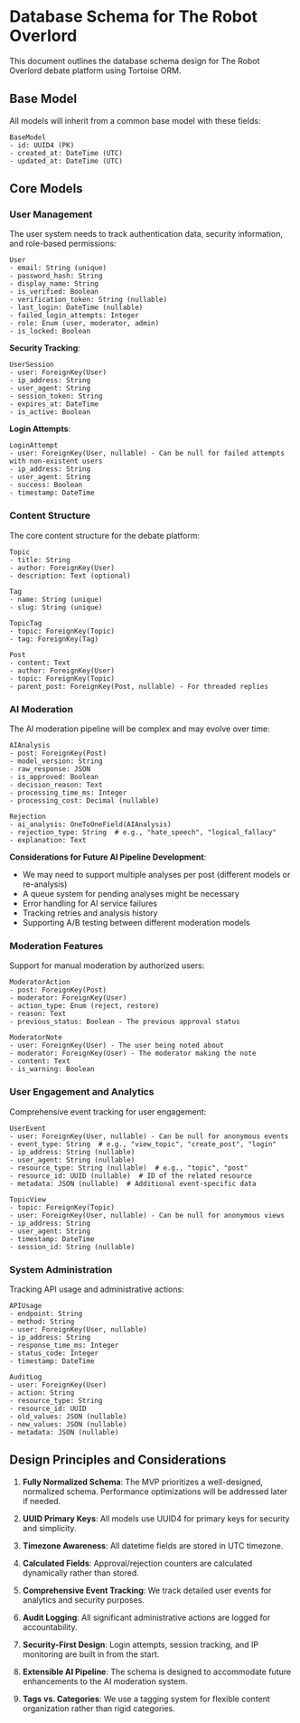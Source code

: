 # Database Schema for The Robot Overlord

This document outlines the database schema design for The Robot Overlord debate platform using Tortoise ORM.

## Base Model

All models will inherit from a common base model with these fields:

```
BaseModel
- id: UUID4 (PK)
- created_at: DateTime (UTC)
- updated_at: DateTime (UTC)
```

## Core Models

### User Management

The user system needs to track authentication data, security information, and role-based permissions:

```
User
- email: String (unique)
- password_hash: String
- display_name: String
- is_verified: Boolean
- verification_token: String (nullable)
- last_login: DateTime (nullable)
- failed_login_attempts: Integer
- role: Enum (user, moderator, admin)
- is_locked: Boolean
```

**Security Tracking**:
```
UserSession
- user: ForeignKey(User)
- ip_address: String
- user_agent: String
- session_token: String
- expires_at: DateTime
- is_active: Boolean
```

**Login Attempts**:
```
LoginAttempt
- user: ForeignKey(User, nullable) - Can be null for failed attempts with non-existent users
- ip_address: String
- user_agent: String
- success: Boolean
- timestamp: DateTime
```

### Content Structure

The core content structure for the debate platform:

```
Topic
- title: String
- author: ForeignKey(User)
- description: Text (optional)
```

```
Tag
- name: String (unique)
- slug: String (unique)
```

```
TopicTag
- topic: ForeignKey(Topic)
- tag: ForeignKey(Tag)
```

```
Post
- content: Text
- author: ForeignKey(User)
- topic: ForeignKey(Topic)
- parent_post: ForeignKey(Post, nullable) - For threaded replies
```

### AI Moderation

The AI moderation pipeline will be complex and may evolve over time:

```
AIAnalysis
- post: ForeignKey(Post)
- model_version: String
- raw_response: JSON
- is_approved: Boolean
- decision_reason: Text
- processing_time_ms: Integer
- processing_cost: Decimal (nullable)
```

```
Rejection
- ai_analysis: OneToOneField(AIAnalysis)
- rejection_type: String  # e.g., "hate_speech", "logical_fallacy"
- explanation: Text
```

**Considerations for Future AI Pipeline Development**:
- We may need to support multiple analyses per post (different models or re-analysis)
- A queue system for pending analyses might be necessary
- Error handling for AI service failures
- Tracking retries and analysis history
- Supporting A/B testing between different moderation models

### Moderation Features

Support for manual moderation by authorized users:

```
ModeratorAction
- post: ForeignKey(Post)
- moderator: ForeignKey(User)
- action_type: Enum (reject, restore)
- reason: Text
- previous_status: Boolean - The previous approval status
```

```
ModeratorNote
- user: ForeignKey(User) - The user being noted about
- moderator: ForeignKey(User) - The moderator making the note
- content: Text
- is_warning: Boolean
```

### User Engagement and Analytics

Comprehensive event tracking for user engagement:

```
UserEvent
- user: ForeignKey(User, nullable) - Can be null for anonymous events
- event_type: String  # e.g., "view_topic", "create_post", "login"
- ip_address: String (nullable)
- user_agent: String (nullable)
- resource_type: String (nullable)  # e.g., "topic", "post"
- resource_id: UUID (nullable)  # ID of the related resource
- metadata: JSON (nullable)  # Additional event-specific data
```

```
TopicView
- topic: ForeignKey(Topic)
- user: ForeignKey(User, nullable) - Can be null for anonymous views
- ip_address: String
- user_agent: String
- timestamp: DateTime
- session_id: String (nullable)
```

### System Administration

Tracking API usage and administrative actions:

```
APIUsage
- endpoint: String
- method: String
- user: ForeignKey(User, nullable)
- ip_address: String
- response_time_ms: Integer
- status_code: Integer
- timestamp: DateTime
```

```
AuditLog
- user: ForeignKey(User)
- action: String
- resource_type: String
- resource_id: UUID
- old_values: JSON (nullable)
- new_values: JSON (nullable)
- metadata: JSON (nullable)
```

## Design Principles and Considerations

1. **Fully Normalized Schema**: The MVP prioritizes a well-designed, normalized schema. Performance optimizations will be addressed later if needed.

2. **UUID Primary Keys**: All models use UUID4 for primary keys for security and simplicity.

3. **Timezone Awareness**: All datetime fields are stored in UTC timezone.

4. **Calculated Fields**: Approval/rejection counters are calculated dynamically rather than stored.

5. **Comprehensive Event Tracking**: We track detailed user events for analytics and security purposes.

6. **Audit Logging**: All significant administrative actions are logged for accountability.

7. **Security-First Design**: Login attempts, session tracking, and IP monitoring are built in from the start.

8. **Extensible AI Pipeline**: The schema is designed to accommodate future enhancements to the AI moderation system.

9. **Tags vs. Categories**: We use a tagging system for flexible content organization rather than rigid categories.

